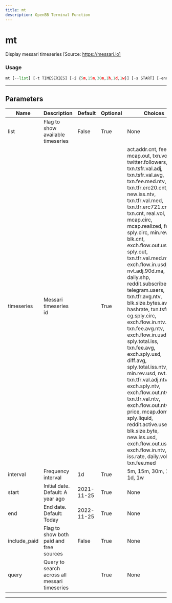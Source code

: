 ```yaml
---
title: mt
description: OpenBB Terminal Function
---
```


# mt

Display messari timeseries [Source: https://messari.io]

### Usage

```python
mt [--list] [-t TIMESERIES] [-i {5m,15m,30m,1h,1d,1w}] [-s START] [-end END] [--include-paid] [-q QUERY [QUERY ...]]
```

---

## Parameters

| Name | Description | Default | Optional | Choices |
| ---- | ----------- | ------- | -------- | ------- |
| list | Flag to show available timeseries | False | True | None |
| timeseries | Messari timeseries id |  | True | act.addr.cnt, fees.ntv, mcap.out, txn.vol, twitter.followers, txn.tsfr.val.adj, txn.tsfr.val.avg, txn.fee.med.ntv, txn.tfr.erc20.cnt, new.iss.ntv, txn.tfr.val.med, txn.tfr.erc721.cnt, txn.cnt, real.vol, mcap.circ, mcap.realized, fees, sply.circ, min.rev.ntv, blk.cnt, exch.flow.out.usd, sply.out, txn.tfr.val.med.ntv, exch.flow.in.usd, nvt.adj.90d.ma, daily.shp, reddit.subscribers, telegram.users, txn.tfr.avg.ntv, blk.size.bytes.avg, hashrate, txn.tsfr.cnt, cg.sply.circ, exch.flow.in.ntv.incl, txn.fee.avg.ntv, exch.flow.in.usd.incl, sply.total.iss, txn.fee.avg, exch.sply.usd, diff.avg, sply.total.iss.ntv, min.rev.usd, nvt.adj, txn.tfr.val.adj.ntv, exch.sply.ntv, exch.flow.out.ntv.incl, txn.tfr.val.ntv, exch.flow.out.ntv, price, mcap.dom, sply.liquid, reddit.active.users, blk.size.byte, new.iss.usd, exch.flow.out.usd.incl, exch.flow.in.ntv, iss.rate, daily.vol, txn.fee.med |
| interval | Frequency interval | 1d | True | 5m, 15m, 30m, 1h, 1d, 1w |
| start | Initial date. Default: A year ago | 2021-11-25 | True | None |
| end | End date. Default: Today | 2022-11-25 | True | None |
| include_paid | Flag to show both paid and free sources | False | True | None |
| query | Query to search across all messari timeseries |  | True | None |

---
